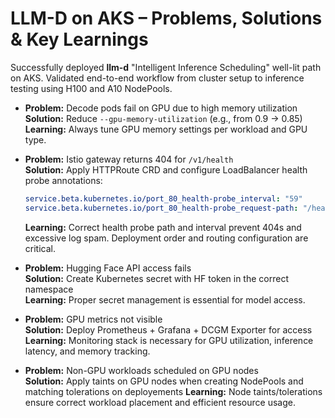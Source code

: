 # **LLM-D on AKS – Problems, Solutions & Key Learnings**

Successfully deployed **llm-d** "Intelligent Inference Scheduling" well-lit path on AKS. Validated end-to-end workflow from cluster setup to inference testing using H100 and A10 NodePools.

- **Problem:** Decode pods fail on GPU due to high memory utilization  
  **Solution:** Reduce `--gpu-memory-utilization` (e.g., from 0.9 → 0.85)  
  **Learning:** Always tune GPU memory settings per workload and GPU type.

- **Problem:** Istio gateway returns 404 for `/v1/health`  
  **Solution:** Apply HTTPRoute CRD and configure LoadBalancer health probe annotations:  
    ```yaml
    service.beta.kubernetes.io/port_80_health-probe_interval: "59"
    service.beta.kubernetes.io/port_80_health-probe_request-path: "/health"
    ```  
  **Learning:** Correct health probe path and interval prevent 404s and excessive log spam. Deployment order and routing configuration are critical.

- **Problem:** Hugging Face API access fails  
  **Solution:** Create Kubernetes secret with HF token in the correct namespace  
  **Learning:** Proper secret management is essential for model access.

- **Problem:** GPU metrics not visible  
  **Solution:** Deploy Prometheus + Grafana + DCGM Exporter for access  
  **Learning:** Monitoring stack is necessary for GPU utilization, inference latency, and memory tracking.

- **Problem:** Non-GPU workloads scheduled on GPU nodes  
  **Solution:** Apply taints on GPU nodes when creating NodePools and matching tolerations on deployements
  **Learning:** Node taints/tolerations ensure correct workload placement and efficient resource usage.
